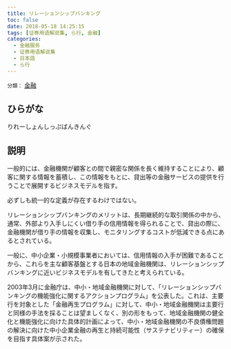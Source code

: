 ```yaml
---
title: リレーションシップバンキング
toc: false
date: 2018-05-18 14:25:15
tags: [证券用语解说集, ら行, 金融]
categories:
  - 金融服务
  - 证券用语解说集
  - 日本語
  - ら行
---
```


`分類：` [金融](/tags/金融/)

## ひらがな

りれーしょんしっぷばんきんぐ

## 説明

一般的には、金融機関が顧客との間で親密な関係を長く維持することにより、顧客に関する情報を蓄積し、この情報をもとに、貸出等の金融サービスの提供を行うことで展開するビジネスモデルを指す。

必ずしも統一的な定義が存在するわけではない。

リレーションシップバンキングのメリットは、長期継続的な取引関係の中から、通常、外部より入手しにくい借り手の信用情報を得られることで、貸出の際に、金融機関が借り手の情報を収集し、モニタリングするコストが低減できる点にあるとされている。

一般に、中小企業・小規模事業者においては、信用情報の入手が困難であることから、これらを主な顧客基盤とする日本の地域金融機関は、リレーションシップバンキングに近いビジネスモデルを有してきたと考えられている。

2003年3月に金融庁は、中小・地域金融機関に対して、「リレーションシップバンキングの機能強化に関するアクションプログラム」を公表した。これは、主要行を対象とした「金融再生プログラム」に対して、中小・地域金融機関は主要行と同様の手法を採ることは望ましくなく、別の形をもって、地域金融機関の健全化と機能強化に向けた具体的計画によって、中小・地域金融機関の不良債権問題の解決に向けた中小企業金融の再生と持続可能性（サステナビリティー）の確保を目指す具体案が示された。
